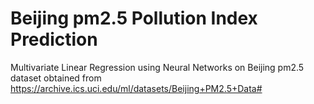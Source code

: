 # Beijing pm2.5 Pollution Index Prediction
Multivariate Linear Regression using Neural Networks on Beijing pm2.5 dataset obtained from https://archive.ics.uci.edu/ml/datasets/Beijing+PM2.5+Data#
